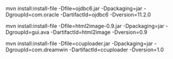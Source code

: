 mvn install:install-file -Dfile=ojdbc6.jar -Dpackaging=jar -DgroupId=com.oracle -DartifactId=ojdbc6 -Dversion=11.2.0


mvn install:install-file -Dfile=html2image-0.9.jar -Dpackaging=jar -DgroupId=gui.ava -DartifactId=html2image -Dversion=0.9


mvn install:install-file -Dfile=ccuploader.jar -Dpackaging=jar -DgroupId=com.dreamwin -DartifactId=ccuploader -Dversion=1.0